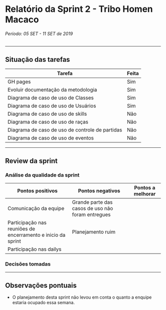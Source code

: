 # Relatório da Sprint 2 - Tribo Homen Macaco

###### Período: 05 SET - 11 SET de 2019

------

## Situação das tarefas

| Tarefa | Feita |
| ------ | ----- |
|   GH pages     |    Sim   |
|   Evoluir documentação da metodologia    |    Sim   |
|   Diagrama de caso de uso  de Classes    |    Sim   |
|   Diagrama de caso de uso  de Usuários    |    Sim   |
|   Diagrama de caso de uso  de skills    |    Não   |
|   Diagrama de caso de uso  de raças    |    Não   |
|   Diagrama de caso de uso  de controle de partidas    |    Não   |
|   Diagrama de caso de uso  de eventos    |    Não   |

---

## Review da sprint

### Análise da qualidade da sprint

| Pontos positivos | Pontos negativos | Pontos a melhorar |
| ---------------- | ---------------- | ----------------- |
| Comunicação da equipe | Grande parte das casos de uso não foram entregues|   |
| Participação nas reuniões de encerramento e inicio da sprint | Planejamento ruim |  |
| Participação nas dailys  |   | |

### Decisões tomadas


---
## Observações pontuais
- O planejamento desta sprint não levou em conta o quanto a enquipe estaria ocupado essa semana.

